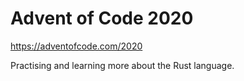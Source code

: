 # Advent of Code 2020
https://adventofcode.com/2020

Practising and learning more about the Rust language.